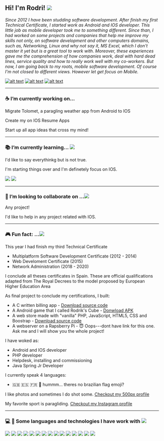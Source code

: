 

## Hi! I'm Rodri! ![](https://raw.githubusercontent.com/rodri2d2/rodri2d2/master/hi%20.jpeg)



*Since 2012 I have been studding software development. After finish my first Technical Certificate, I started work as Android and IOS developer. This little job as mobile developer took me to something different. Since than, I had worked on some projects and companies that help me improve my skills not only, on software development and other computers domains, such as, Networking, Linux and why not say it, MS Excel, which I don't master it yet but is a great tool to work with. Moreover,  these experiences gave me the comprehension of how companies work, deal with hard dead lines, service quality and how to really work well with my co-workers. 
But now, I am going back to my roots, mobile software development. Of course I'm not closed to different views. However let get focus on Mobile.*

[![alt text][1.1]](https://www.linkedin.com/in/rodricandido)
[![alt text][2.1]](https://www.instagram.com/rodri2d2/)
[![alt text][3.1]](https://500px.com/p/rodrigoadelinocandido)


---

### :coffee:  I’m currently working on...

 Migrate Tolomet, a paragling weather app from Android to IOS
 
 Create my on IOS Resume Apps
 
 Start up all app ideas that cross my mind!
 
---

### :books:   I’m currently learning... ![](https://raw.githubusercontent.com/rodri2d2/rodri2d2/master/study.jpeg)

 I'd like to say everythinkg but is not true. 

 I'm starting things over and I'm definetely focus on IOS.

 [<img src="https://img.icons8.com/fluent/48/000000/swift.png"/>]()
 [<img src="https://img.icons8.com/color/48/000000/xcode.png"/>]()

---

### :beers:  I’m looking to collaborate on ...![](https://raw.githubusercontent.com/rodri2d2/rodri2d2/master/think.jpeg)

 Any project!

 I'd like to help in any project related with IOS.

---
<!-- ### 🤔 I’m looking for help with .. -->

<!--
- 💬 Ask me about ...
- 📫 How to reach me: ...
- 😄 Pronouns: ...
-->


### :video_game: Fun fact: ...![](https://raw.githubusercontent.com/rodri2d2/rodri2d2/master/fun2.jpeg)

This year I had finish my third Technical Certificate 

 * Multiplatform Software Development Certificate (2012 - 2014)
 * Web Develoment Certificate (2015)
 * Network Administration (2018 - 2020)
 
I conclude all theses certificates in Spain.
These are official qualifications adapted from The Royal Decrees to the model proposed by European Higher Education Area

As final project to conclude my certifications, I built:

 * A C written billing app - [Download source code](https://github.com/rodri2d2/rodri2d2/blob/master/FacturacionPlus.zip)
 * A Android game that I called Rodrik's Cube - [Donwload APK](https://github.com/rodri2d2/rodri2d2/blob/master/proyectoAndroid.apk)
 * A web store made with "vanilla" PHP, JavaScript, HTML5, CSS and Boostrap  - [Download source code](https://github.com/rodri2d2/rodri2d2/blob/master/onlineStore.zip)
 * A webserver on a Rapsberry Pi  -  :innocent: Oops---dont have link for this one. Ask me and I will show you the whole project!

I have woked as:
 
 * Android and IOS developer
 * PHP developer
 * Helpdesk,  installing and commissioning 
 * Java Spring Jr Developer

I currently speak 4 languages:

 * :gb:  :es:  :fr: 🤔 hummm... theres no brazilian flag emoji?

I like photos and sometimes I do shot some. [Checkout my 500px profile](https://500px.com/p/rodrigoadelinocandido)

My favorite sport is paragliding. [Checkout my Instagram profile](https://www.instagram.com/rodri2d2/)




---

### :computer:  :hammer:  Some languages and technologies I have work with ![](https://raw.githubusercontent.com/rodri2d2/rodri2d2/master/fun.jpeg)

[<img src="https://img.icons8.com/fluent/48/000000/swift.png"/>]()
[<img src="https://img.icons8.com/officel/40/000000/php-logo.png"/>]()
[<img src="https://img.icons8.com/color/48/000000/javascript.png"/>]()
[<img src="https://img.icons8.com/color/48/000000/java-coffee-cup-logo.png"/>]()
[<img src="https://img.icons8.com/color/48/000000/html-5.png"/>]()
[<img src="https://img.icons8.com/color/48/000000/css3.png"/>]()
[<img src="https://img.icons8.com/ios/50/000000/mysql-logo.png"/>]()
[<img src="https://img.icons8.com/color/48/000000/xcode.png"/>]()
[<img src="https://img.icons8.com/fluent/48/000000/visual-studio-code-2019.png"/>]()
[<img src="https://img.icons8.com/fluent/48/000000/android-os.png"/>]()
[<img src="https://img.icons8.com/officel/40/000000/java-eclipse.png"/>]()
[<img src="https://img.icons8.com/color/48/000000/microsoft-excel-2019--v1.png"/>]()
[<img src="https://img.icons8.com/officel/40/000000/mac-os.png"/>]()
[<img src="https://img.icons8.com/color/48/000000/kali-linux.png"/>]()
[<img src="https://img.icons8.com/color/48/000000/linux.png"/>]()



[1.1]: https://img.icons8.com/ios/48/000000/linkedin.png
[2.1]: https://img.icons8.com/ios/48/000000/instagram-new.png
[3.1]: https://img.icons8.com/ios/48/000000/500px-new.png
